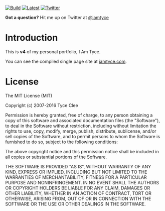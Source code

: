 [![Build](https://img.shields.io/badge/build-passing-brightgreen.svg)]() [![Latest](https://img.shields.io/badge/latest-v4.0.0-orange.svg)]() [![Twitter](https://img.shields.io/badge/twitter-%40iamtyce-blue.svg)](https://twitter.com/iamtyce)

**Got a question?** Hit me up on Twitter at [@iamtyce](https://twitter.com/iamtyce)

# Introduction

This is **v4** of my personal portfolio, I Am Tyce.

You can see the compiled single page site at [iamtyce.com](http://www.iamtyce.com).

# License

The MIT License (MIT)

Copyright (c) 2007-2016 Tyce Clee

Permission is hereby granted, free of charge, to any person obtaining a copy
of this software and associated documentation files (the "Software"), to deal
in the Software without restriction, including without limitation the rights
to use, copy, modify, merge, publish, distribute, sublicense, and/or sell
copies of the Software, and to permit persons to whom the Software is
furnished to do so, subject to the following conditions:

The above copyright notice and this permission notice shall be included in
all copies or substantial portions of the Software.

THE SOFTWARE IS PROVIDED "AS IS", WITHOUT WARRANTY OF ANY KIND, EXPRESS OR
IMPLIED, INCLUDING BUT NOT LIMITED TO THE WARRANTIES OF MERCHANTABILITY,
FITNESS FOR A PARTICULAR PURPOSE AND NONINFRINGEMENT.  IN NO EVENT SHALL THE
AUTHORS OR COPYRIGHT HOLDERS BE LIABLE FOR ANY CLAIM, DAMAGES OR OTHER
LIABILITY, WHETHER IN AN ACTION OF CONTRACT, TORT OR OTHERWISE, ARISING FROM,
OUT OF OR IN CONNECTION WITH THE SOFTWARE OR THE USE OR OTHER DEALINGS IN
THE SOFTWARE.